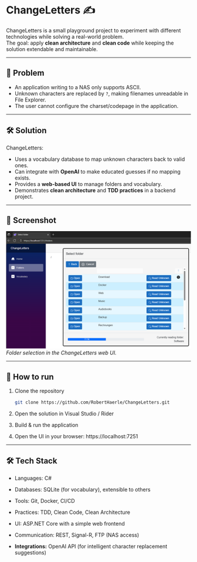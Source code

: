 # ChangeLetters ✍️

ChangeLetters is a small playground project to experiment with different technologies while solving a real-world problem.  
The goal: apply **clean architecture** and **clean code** while keeping the solution extendable and maintainable.

---

## 🎯 Problem

- An application writing to a NAS only supports ASCII.  
- Unknown characters are replaced by `?`, making filenames unreadable in File Explorer.  
- The user cannot configure the charset/codepage in the application.  

---

## 🛠 Solution

ChangeLetters:  
- Uses a vocabulary database to map unknown characters back to valid ones.  
- Can integrate with **OpenAI** to make educated guesses if no mapping exists.  
- Provides a **web-based UI** to manage folders and vocabulary.  
- Demonstrates **clean architecture** and **TDD practices** in a backend project.  

---

## 📸 Screenshot

![ChangeLetters Screenshot](docs/images/screenshot.png)  
*Folder selection in the ChangeLetters web UI.*

---

## 🚀 How to run

1. Clone the repository  
   ```bash
   git clone https://github.com/RobertHaerle/ChangeLetters.git
   
2. Open the solution in Visual Studio / Rider

3. Build & run the application

4. Open the UI in your browser:
   https://localhost:7251

---

## 🛠 Tech Stack

- Languages: C#

- Databases: SQLite (for vocabulary), extensible to others

- Tools: Git, Docker, CI/CD

- Practices: TDD, Clean Code, Clean Architecture

- UI: ASP.NET Core with a simple web frontend

- Communication: REST, Signal-R, FTP (NAS access)  

- **Integrations:** OpenAI API (for intelligent character replacement suggestions)